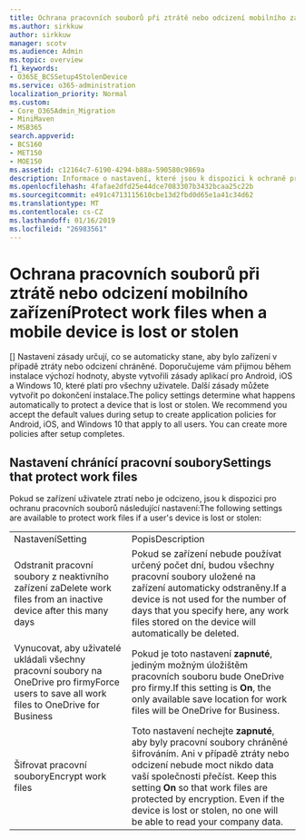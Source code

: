 ```yaml
---
title: Ochrana pracovních souborů při ztrátě nebo odcizení mobilního zařízení
ms.author: sirkkuw
author: sirkkuw
manager: scotv
ms.audience: Admin
ms.topic: overview
f1_keywords:
- O365E_BCSSetup4StolenDevice
ms.service: o365-administration
localization_priority: Normal
ms.custom:
- Core_O365Admin_Migration
- MiniMaven
- MSB365
search.appverid:
- BCS160
- MET150
- MOE150
ms.assetid: c12164c7-6190-4294-b88a-590580c9869a
description: Informace o nastavení, které jsou k dispozici k ochraně pracovních souborů v případě ztráty nebo krádeže zařízení uživatele.
ms.openlocfilehash: 4fafae2dfd25e44dce7083307b3432bcaa25c22b
ms.sourcegitcommit: e491c4713115610cbe13d2fbd0d65e1a41c34d62
ms.translationtype: MT
ms.contentlocale: cs-CZ
ms.lasthandoff: 01/16/2019
ms.locfileid: "26983561"
---
```

# <a name="protect-work-files-when-a-mobile-device-is-lost-or-stolen"></a><span data-ttu-id="5f5c5-103">Ochrana pracovních souborů při ztrátě nebo odcizení mobilního zařízení</span><span class="sxs-lookup"><span data-stu-id="5f5c5-103">Protect work files when a mobile device is lost or stolen</span></span>

<span data-ttu-id="5f5c5-p101">[] Nastavení zásady určují, co se automaticky stane, aby bylo zařízení v případě ztráty nebo odcizení chráněné. Doporučujeme vám přijmou během instalace výchozí hodnoty, abyste vytvořili zásady aplikací pro Android, iOS a Windows 10, které platí pro všechny uživatele. Další zásady můžete vytvořit po dokončení instalace.</span><span class="sxs-lookup"><span data-stu-id="5f5c5-p101">The policy settings determine what happens automatically to protect a device that is lost or stolen. We recommend you accept the default values during setup to create application policies for Android, iOS, and Windows 10 that apply to all users. You can create more policies after setup completes.</span></span>
  
## <a name="settings-that-protect-work-files"></a><span data-ttu-id="5f5c5-107">Nastavení chránící pracovní soubory</span><span class="sxs-lookup"><span data-stu-id="5f5c5-107">Settings that protect work files</span></span>

<span data-ttu-id="5f5c5-108">Pokud se zařízení uživatele ztratí nebo je odcizeno, jsou k dispozici pro ochranu pracovních souborů následující nastavení:</span><span class="sxs-lookup"><span data-stu-id="5f5c5-108">The following settings are available to protect work files if a user's device is lost or stolen:</span></span>
  
|||
|:-----|:-----|
|<span data-ttu-id="5f5c5-109">Nastavení</span><span class="sxs-lookup"><span data-stu-id="5f5c5-109">Setting</span></span>  <br/> |<span data-ttu-id="5f5c5-110">Popis</span><span class="sxs-lookup"><span data-stu-id="5f5c5-110">Description</span></span>  <br/> |
|<span data-ttu-id="5f5c5-111">Odstranit pracovní soubory z neaktivního zařízení za</span><span class="sxs-lookup"><span data-stu-id="5f5c5-111">Delete work files from an inactive device after this many days</span></span>  <br/> |<span data-ttu-id="5f5c5-112">Pokud se zařízení nebude používat určený počet dní, budou všechny pracovní soubory uložené na zařízení automaticky odstraněny.</span><span class="sxs-lookup"><span data-stu-id="5f5c5-112">If a device is not used for the number of days that you specify here, any work files stored on the device will automatically be deleted.</span></span>  <br/> |
|<span data-ttu-id="5f5c5-113">Vynucovat, aby uživatelé ukládali všechny pracovní soubory na OneDrive pro firmy</span><span class="sxs-lookup"><span data-stu-id="5f5c5-113">Force users to save all work files to OneDrive for Business</span></span>  <br/> |<span data-ttu-id="5f5c5-114">Pokud je toto nastavení **zapnuté**, jediným možným úložištěm pracovních souboru bude OneDrive pro firmy.</span><span class="sxs-lookup"><span data-stu-id="5f5c5-114">If this setting is **On**, the only available save location for work files will be OneDrive for Business.</span></span>  <br/> |
|<span data-ttu-id="5f5c5-115">Šifrovat pracovní soubory</span><span class="sxs-lookup"><span data-stu-id="5f5c5-115">Encrypt work files</span></span>  <br/> |<span data-ttu-id="5f5c5-p102">Toto nastavení nechejte **zapnuté**, aby byly pracovní soubory chráněné šifrováním. Ani v případě ztráty nebo odcizení nebude moct nikdo data vaší společnosti přečíst.  </span><span class="sxs-lookup"><span data-stu-id="5f5c5-p102">Keep this setting **On** so that work files are protected by encryption. Even if the device is lost or stolen, no one will be able to read your company data.  </span></span><br/> |
   

